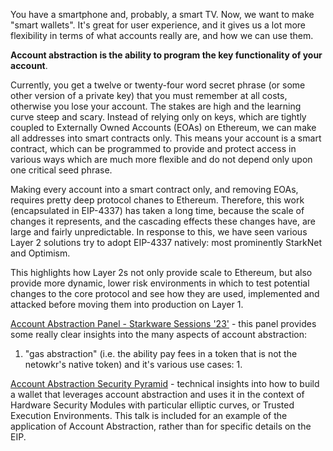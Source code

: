 You have a smartphone and, probably, a smart TV. Now, we want to make "smart wallets". It's great for user experience, and it gives us a lot more flexibility in terms of what accounts really are, and how we can use them.

**Account abstraction is the ability to program the key functionality of your account**.

Currently, you get a twelve or twenty-four word secret phrase (or some other version of a private key) that you must remember at all costs, otherwise you lose your account. The stakes are high and the learning curve steep and scary. Instead of relying only on keys, which are tightly coupled to Externally Owned Accounts (EOAs) on Ethereum, we can make all addresses into smart contracts only. This means your account is a smart contract, which can be programmed to provide and protect access in various ways which are much more flexible and do not depend only upon one critical seed phrase.

Making every account into a smart contract only, and removing EOAs, requires pretty deep protocol chanes to Ethereum. Therefore, this work (encapsulated in EIP-4337) has taken a long time, because the scale of changes it represents, and the cascading effects these changes have, are large and fairly unpredictable. In response to this, we have seen various Layer 2 solutions try to adopt EIP-4337 natively: most prominently StarkNet and Optimism.

This highlights how Layer 2s not only provide scale to Ethereum, but also provide more dynamic, lower risk environments in which to test potential changes to the core protocol and see how they are used, implemented and attacked before moving them into production on Layer 1.

[Account Abstraction Panel - Starkware Sessions '23'](https://www.youtube.com/watch?v=g7_4KxgARvI) - this panel provides some really clear insights into the many aspects of account abstraction: 

1. "gas abstraction" (i.e. the ability pay fees in a token that is not the netowkr's native token) and it's various use cases:
	1. 



[Account Abstraction Security Pyramid](https://www.youtube.com/watch?v=FrxAdJYhSY8) - technical insights into how to build a wallet that leverages account abstraction and uses it in the context of Hardware Security Modules with particular elliptic curves, or Trusted Execution Environments. This talk is included for an example of the application of Account Abstraction, rather than for specific details on the EIP.